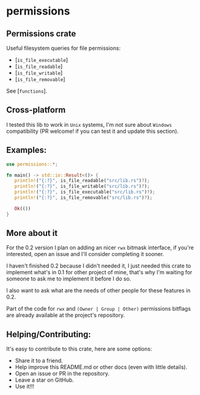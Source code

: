 # permissions

## Permissions crate
Useful filesystem queries for file permissions:
- [`is_file_executable`]
- [`is_file_readable`]
- [`is_file_writable`]
- [`is_file_removable`]

See [`functions`].

## Cross-platform
I tested this lib to work in `Unix` systems, I'm not sure about `Windows`
compatibility (PR welcome! if you can test it and update this section).

## Examples:
```rust
use permissions::*;

fn main() -> std::io::Result<()> {
   println!("{:?}", is_file_readable("src/lib.rs")?);
   println!("{:?}", is_file_writable("src/lib.rs")?);
   println!("{:?}", is_file_executable("src/lib.rs")?);
   println!("{:?}", is_file_removable("src/lib.rs")?);

   Ok(())
}
```

## More about it
For the 0.2 version I plan on adding an nicer `rwx` bitmask interface, if
you're interested, open an issue and I'll consider completing it sooner.

I haven't finished 0.2 because I didn't needed it, I just needed this crate
to implement what's in 0.1 for other project of mine, that's why I'm waiting
for someone to ask me to implement it before I do so.

I also want to ask what are the needs of other people for these features in
0.2.

Part of the code for `rwx` and `(Owner | Group | Other)` permissions
bitflags are already available at the project's repository.

## Helping/Contributing:
It's easy to contribute to this crate, here are some options:

- Share it to a friend.
- Help improve this README.md or other docs (even with little details).
- Open an issue or PR in the repository.
- Leave a star on GitHub.
- Use it!!!
